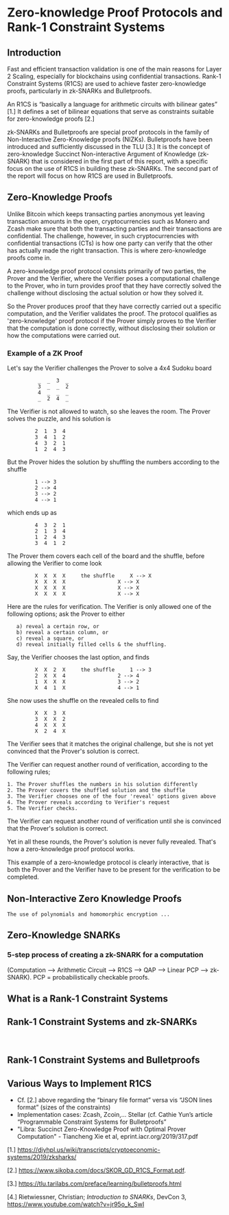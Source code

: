 # Zero-knowledge Proof Protocols and Rank-1 Constraint Systems

## Introduction 

Fast and efficient transaction validation is one of the main reasons for Layer 2 Scaling, especially for blockchains using confidential transactions. Rank-1 Constraint Systems (R1CS) are used to achieve faster zero-knowledge proofs, particularly in zk-SNARKs and Bulletproofs. 

An R1CS is “basically a language for arithmetic circuits with bilinear gates” [1.] It defines a set of bilinear equations that serve as constraints suitable for zero-knowledge proofs [2.] 

zk-SNARKs and Bulletproofs are special proof protocols in the family of Non-Interactive Zero-Knowledge proofs (NIZKs). Bulletproofs have been introduced and sufficiently discussed in the TLU [3.] It is the concept of zero-knowledge Succinct Non-interactive Argument of Knowledge (zk-SNARK) that is considered in the first part of this report, with a specific focus on the use of R1CS in building these zk-SNARKs. The second part of the report will focus on how R1CS are used in Bulletproofs.     

    
  
  ## Zero-Knowledge Proofs 

Unlike Bitcoin which keeps transacting parties anonymous yet leaving transaction amounts in the open, cryptocurrencies such as Monero and Zcash make sure that both the transacting parties and their transactions are confidential. The challenge, however, in such cryptocurrencies with confidential transactions (CTs) is how one party can verify that the other has actually made the right transaction. This is where zero-knowledge proofs come in. 

A zero-knowledge proof protocol consists primarily of two parties, the Prover and the Verifier, where the Verifier poses a computational challenge to the Prover, who in turn provides proof that they have correctly solved the challenge without disclosing the actual solution or how they solved it. 

So the Prover produces proof that they have correctly carried out a specific computation, and the Verifier validates the proof. The protocol qualifies as 'zero-knowledge' proof protocol if the Prover simply proves to the Verifier that the computation is done correctly, without disclosing their solution or how the computations were carried out.  
   
  
  ### Example of a ZK Proof 
  
  Let's say the Verifier challenges the Prover to solve a 4x4 Sudoku board 
  
  			  _  _  3  _       
  			  3  _  _  2       
  			  4  _  _  _     
  			  _  2  4  _    
  
  The Verifier is not allowed to watch, so she leaves the room.
  The Prover solves the puzzle, and his solution is 
  
   			 2  1  3  4
   			 3  4  1  2
   			 4  3  2  1
   			 1  2  4  3
  
  But the Prover hides the solution by shuffling the numbers according to the shuffle  
  
 			 1 --> 3 
  			 2 --> 4 
  			 3 --> 2 
  			 4 --> 1 
  
   which ends up as  
   
   			 4  3  2  1 
   			 2  1  3  4   
   			 1  2  4  3
   			 3  4  1  2  
   
   The Prover them covers each cell of the board and the shuffle, before allowing the Verifier to come look 
   
   			 X  X  X  X		the shuffle		X --> X	
   			 X  X  X  X					X --> X 
   			 X  X  X  X					X --> X 
   			 X  X  X  X					X --> X 

   Here are the rules for verification. The Verifier is only allowed one of the following options; ask the Prover to either

       a) reveal a certain row, or  
       b) reveal a certain column, or  
       c) reveal a square, or  
       d) reveal initially filled cells & the shuffling. 

   Say, the Verifier chooses the last option, and finds 
  
   			 X  X  2  X		the shuffle		1 --> 3	
   			 2  X  X  4					2 --> 4 
   			 1  X  X  X					3 --> 2 
   			 X  4  1  X					4 --> 1    
  
   She now uses the shuffle on the revealed cells to find   
  
   			 X  X  3  X  
   			 3  X  X  2 	
   			 4  X  X  X 
   			 X  2  4  X  
  
   The Verifier sees that it matches the original challenge, but she is not yet convinced that the Prover's solution is correct.   
  
   The Verifier can request another round of verification, according to the following rules; 

  	1. The Prover shuffles the numbers in his solution differently 
	2. The Prover covers the shuffled solution and the shuffle 
	3. The Verifier chooses one of the four 'reveal' options given above 
	4. The Prover reveals according to Verifier's request 
	5. The Verifier checks.   
  
   The Verifier can request another round of verification until she is convinced that the Prover's solution is correct. 
   
   Yet in all these rounds, the Prover's solution is never fully revealed. That's how a zero-knowledge proof protocol works.  

   This example of a zero-knowledge protocol is clearly interactive, that is both the Prover and the Verifier have to be present for the verification to be completed. 
   
  
  
  
  ## Non-Interactive Zero Knowledge Proofs 
  
  	The use of polynomials and homomorphic encryption ...  
  
  
  

  ## Zero-Knowledge SNARKs  
  
  ###  5-step process of creating a zk-SNARK for a computation 
  
  (Computation —> Arithmetic Circuit —> R1CS —> QAP —> Linear PCP —> zk-SNARK). PCP = probabilistically checkable proofs. 

 
  
  

  ## What is a Rank-1 Constraint Systems 
  
   
  
  ## Rank-1 Constraint Systems and zk-SNARKs  
  
  
  ​  
  ## Rank-1 Constraint Systems and Bulletproofs  
  
  
  
  
  ## Various Ways to Implement R1CS 
- Cf. [2.] above regarding the “binary file format” versa vis “JSON lines format” (sizes of the constraints) 
- Implementation cases: Zcash, Zcoin,… Stellar (cf. Cathie Yun’s article “Programmable Constraint Systems for Bulletproofs”
- "Libra: Succinct Zero-Knowledge Proof with Optimal Prover Computation" - Tiancheng Xie et al, eprint.iacr.org/2019/317.pdf  





[1.] https://diyhpl.us/wiki/transcripts/cryptoeconomic-systems/2019/zksharks/   

[2.] https://www.sikoba.com/docs/SKOR_GD_R1CS_Format.pdf. 

[3.] https://tlu.tarilabs.com/preface/learning/bulletproofs.html 

[4.] Rietwiessner, Christian; *Introduction to SNARKs*, DevCon 3, https://www.youtube.com/watch?v=jr95o_k_SwI 




